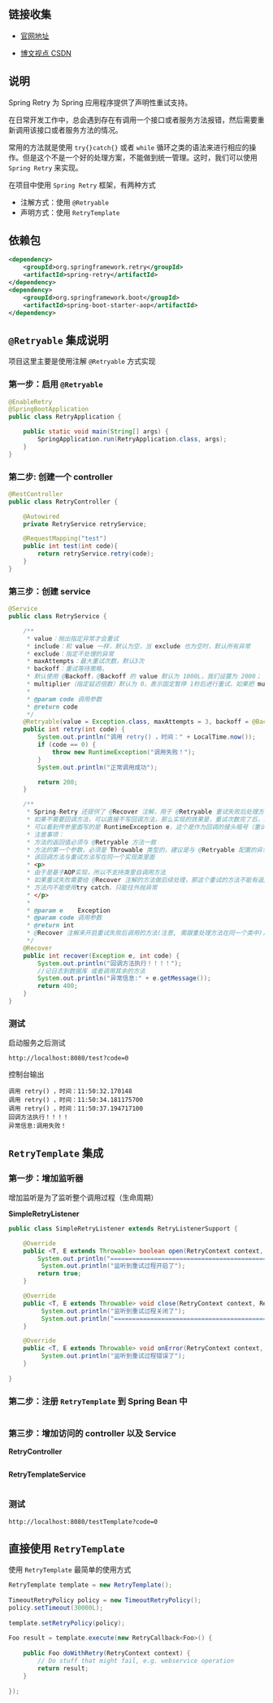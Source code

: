 
## 链接收集

- [官网地址](https://github.com/spring-projects/spring-retry)

- [博文视点 CSDN](https://blog.csdn.net/broadview2006/article/details/80129764?spm=1001.2101.3001.6650.1&utm_medium=distribute.pc_relevant.none-task-blog-2%7Edefault%7ECTRLIST%7ERate-1-80129764-blog-106751310.pc_relevant_3mothn_strategy_recovery&depth_1-utm_source=distribute.pc_relevant.none-task-blog-2%7Edefault%7ECTRLIST%7ERate-1-80129764-blog-106751310.pc_relevant_3mothn_strategy_recovery&utm_relevant_index=2)

## 说明

Spring Retry 为 Spring 应用程序提供了声明性重试支持。

在日常开发工作中，总会遇到存在有调用一个接口或者服务方法报错，然后需要重新调用该接口或者服务方法的情况。

常用的方法就是使用 `try{}catch{}` 或者 `while` 循环之类的语法来进行相应的操作。但是这个不是一个好的处理方案，不能做到统一管理。这时，我们可以使用 `Spring Retry` 来实现。

在项目中使用 `Spring Retry` 框架，有两种方式

- 注解方式：使用 `@Retryable`
- 声明方式：使用 `RetryTemplate`

## 依赖包

```xml
<dependency>
    <groupId>org.springframework.retry</groupId>
    <artifactId>spring-retry</artifactId>
</dependency>
<dependency>
    <groupId>org.springframework.boot</groupId>
    <artifactId>spring-boot-starter-aop</artifactId>
</dependency>
```

## `@Retryable` 集成说明

项目这里主要是使用注解 `@Retryable` 方式实现

### 第一步：启用 `@Retryable`

```java
@EnableRetry
@SpringBootApplication
public class RetryApplication {

    public static void main(String[] args) {
        SpringApplication.run(RetryApplication.class, args);
    }
}
```

### 第二步: 创建一个 controller

```java
@RestController
public class RetryController {

    @Autowired
    private RetryService retryService;

    @RequestMapping("test")
    public int test(int code){
        return retryService.retry(code);
    }
}
```

### 第三步：创建 service

```java
@Service
public class RetryService {

    /**
     * value：抛出指定异常才会重试
     * include：和 value 一样，默认为空，当 exclude 也为空时，默认所有异常
     * exclude：指定不处理的异常
     * maxAttempts：最大重试次数，默认3次
     * backoff：重试等待策略，
     * 默认使用 @Backoff，@Backoff 的 value 默认为 1000L，我们设置为 2000； 以毫秒为单位的延迟（默认 1000）
     * multiplier（指定延迟倍数）默认为 0，表示固定暂停 1秒后进行重试，如果把 multiplier 设置为 1.5，则第一次重试为 2秒，第二次为 3秒，第三次为4.5秒。
     *
     * @param code 调用参数
     * @return code
     */
    @Retryable(value = Exception.class, maxAttempts = 3, backoff = @Backoff(delay = 2000, multiplier = 1.5))
    public int retry(int code) {
        System.out.println("调用 retry() ，时间：" + LocalTime.now());
        if (code == 0) {
            throw new RuntimeException("调用失败！");
        }
        System.out.println("正常调用成功");

        return 200;
    }

    /**
     * Spring-Retry 还提供了 @Recover 注解，用于 @Retryable 重试失败后处理方法。
     * 如果不需要回调方法，可以直接不写回调方法，那么实现的效果是，重试次数完了后，如果还是没成功没符合业务判断，就抛出异常。
     * 可以看到传参里面写的是 RuntimeException e，这个是作为回调的接头暗号（重试次数用完了，还是失败，我们抛出这个 RuntimeException e通知触发这个回调方法）。
     * 注意事项：
     * 方法的返回值必须与 @Retryable 方法一致
     * 方法的第一个参数，必须是 Throwable 类型的，建议是与 @Retryable 配置的异常一致，其他的参数，需要哪个参数，写进去就可以了（ @Recover方 法中有的）
     * 该回调方法与重试方法写在同一个实现类里面
     * <p>
     * 由于是基于AOP实现，所以不支持类里自调用方法
     * 如果重试失败需要给 @Recover 注解的方法做后续处理，那这个重试的方法不能有返回值，只能是 void
     * 方法内不能使用try catch，只能往外抛异常
     * </p>
     *
     * @param e    Exception
     * @param code 调用参数
     * @return int
     * @Recover 注解来开启重试失败后调用的方法(注意, 需跟重处理方法在同一个类中)，此注解注释的方法参数一定要是 @Retryable 抛出的异常，否则无法识别，可以在该方法中进行日志处理。
     */
    @Recover
    public int recover(Exception e, int code) {
        System.out.println("回调方法执行！！！！");
        //记日志到数据库 或者调用其余的方法
        System.out.println("异常信息:" + e.getMessage());
        return 400;
    }
}
```

### 测试

启动服务之后测试

```http request
http://localhost:8080/test?code=0
```

控制台输出

```console
调用 retry() ，时间：11:50:32.170148
调用 retry() ，时间：11:50:34.181175700
调用 retry() ，时间：11:50:37.194717100
回调方法执行！！！！
异常信息:调用失败！
```

## `RetryTemplate` 集成

### 第一步：增加监听器

增加监听是为了监听整个调用过程（生命周期）

**SimpleRetryListener**

```java
public class SimpleRetryListener extends RetryListenerSupport {

    @Override
    public <T, E extends Throwable> boolean open(RetryContext context, RetryCallback<T, E> callback) {
        System.out.println("=======================================================================");
         System.out.println("监听到重试过程开启了");
        return true;
    }

    @Override
    public <T, E extends Throwable> void close(RetryContext context, RetryCallback<T, E> callback, Throwable throwable) {
         System.out.println("监听到重试过程关闭了");
         System.out.println("=======================================================================");
    }

    @Override
    public <T, E extends Throwable> void onError(RetryContext context, RetryCallback<T, E> callback, Throwable throwable) {
         System.out.println("监听到重试过程错误了");
    }
    
}
```

### 第二步：注册 `RetryTemplate` 到 Spring Bean 中

```java

```

### 第三步：增加访问的 controller 以及 Service

**RetryController**

```java

```

**RetryTemplateService**

```java

```

### 测试

```http request
http://localhost:8080/testTemplate?code=0
```


## 直接使用 `RetryTemplate`

使用 `RetryTemplate` 最简单的使用方式

```java
RetryTemplate template = new RetryTemplate();
 
TimeoutRetryPolicy policy = new TimeoutRetryPolicy();
policy.setTimeout(30000L);
 
template.setRetryPolicy(policy);
 
Foo result = template.execute(new RetryCallback<Foo>() {
 
    public Foo doWithRetry(RetryContext context) {
        // Do stuff that might fail, e.g. webservice operation
        return result;
    }
 
});
```
